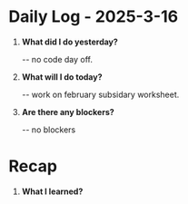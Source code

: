 # Daily Log - 2025-3-16

1. **What did I do yesterday?**
   
   -- no code day off.

2. **What will I do today?**
   
   -- work on february subsidary worksheet.

3. **Are there any blockers?**

   -- no blockers

# Recap
1. **What I learned?**


<!-- 

git add .; git commit -m "stand-up"; git push; 
git add .; git commit -m "close-out"; git push; 

-->